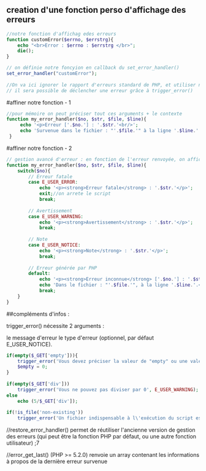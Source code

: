 
## creation d'une fonction perso d'affichage des erreurs



```php
//notre fonction d'affichag edes erreurs
function customError($errno, $errstrg){
    echo "<br>Error : $errno : $errstrg </br>";
    die();
}

// on définie notre foncyion en callback du set_error_handler() 
set_error_handler("customError");
    
//On va ici ignorer le rapport d'erreurs standard de PHP, et utiliser notre fonction perso
// il sera possible de déclencher une erreur grâce à trigger_error()

```

#affiner notre fonction - 1

```php
//pour mémoire on peut préciser tout ces arguments + le contexte
function my_error_handler($no, $str, $file, $line){
     echo '<p>Erreur ['.$no.'] : '.$str.'<br/>';
     echo 'Survenue dans le fichier : "'.$file.'" à la ligne '.$line.'.</p>';
 }

```


#affiner notre fonction - 2


```php
// gestion avancé d'erreur : en fonction de l'erreur renvoyée, on affiche un message différent
function my_error_handler($no, $str, $file, $line){
    switch($no){
        // Erreur fatale
        case E_USER_ERROR:
            echo '<p><strong>Erreur fatale</strong> : '.$str.'</p>';
            exit;//on arrete le script
            break;
        
        // Avertissement
        case E_USER_WARNING:
            echo '<p><strong>Avertissement</strong> : '.$str.'</p>';
            break;
        
        // Note
        case E_USER_NOTICE:
            echo '<p><strong>Note</strong> : '.$str.'</p>';
            break;
        
        // Erreur générée par PHP
        default:
            echo '<p><strong>Erreur inconnue</strong> ['.$no.'] : '.$str.'<br/>';
            echo 'Dans le fichier : "'.$file.'", à la ligne '.$line.'.</p>';
            break;
    }
}
```

##compléments d'infos :

trigger_error() nécessite 2 arguments :

le message d'erreur
le type d'erreur (optionnel, par défaut E_USER_NOTICE).



```php
if(empty($_GET['empty'])){
    trigger_error('Vous devez préciser la valeur de "empty" ou une valeur nulle lui sera imposée.', E_USER_NOTICE);
    $empty = 0;
}
 
if(empty($_GET['div']))
    trigger_error('Vous ne pouvez pas diviser par 0', E_USER_WARNING);
else
    echo (5/$_GET['div']);
 
if(!is_file('non-existing'))
    trigger_error('Un fichier indispensable à l\'exécution du script est manquant.', E_USER_ERROR);
```



//restore_error_handler() permet de réutiliser l'ancienne version de gestion des erreurs (qui peut être la fonction PHP par défaut, ou une autre fonction utilisateur) ;7

//error_get_last() (PHP >= 5.2.0) renvoie un array contenant les informations à propos de la dernière erreur survenue



